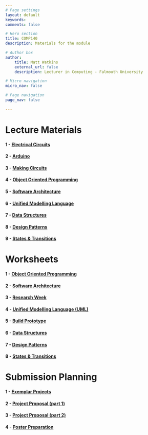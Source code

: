 ```yaml
---
# Page settings
layout: default
keywords:
comments: false

# Hero section
title: COMP140
description: Materials for the module

# Author box
author:
    title: Matt Watkins
    external_url: false
    description: Lecturer in Computing - Falmouth University

# Micro navigation
micro_nav: false

# Page navigation
page_nav: false

---
```

# Lecture Materials

#### 1 - [Electrical Circuits](../electrical-circuits-lm "Electrical Circuits Lecture Materials")
#### 2 - [Arduino](../arduino-lm "Arduino Lecture Materials")
#### 3 - [Making Circuits](../making-circuits-lm "Making Circuits Lecture Materials")
#### 4 - [Object Oriented Programming](../oop-lm "OOP Lecture Materials")
#### 5 - [Software Architecture](../software-architecture-lm "Software Architecture Lecture Materials")
#### 6 - [Unified Modelling Language](../uml-lm "UML Lecture Materials")
#### 7 - [Data Structures](../data-structures-lm "Data Structures Lecture Materials")
#### 8 - [Design Patterns](../design-patterns-lm "Design Patterns Lecture Materials")
#### 9 - [States & Transitions](../cybernetics-lm "Cybernetics Lecture Materials")
<!---#### 10 - [Optimisation](../optimisation-lm "Optimisation Lecture Materials")-->

# Worksheets

#### 1 - [Object Oriented Programming](../oop-ws "OOP")
#### 2 - [Software Architecture](../software-architecture-ws "Software Architecture")
#### 3 - [Research Week](../research-week-ws "Research Week")
#### 4 - [Unified Modelling Language (UML)](../uml-ws "UML")
#### 5 - [Build Prototype](../prototype-ws "Build Prototype")
#### 6 - [Data Structures](../data-structures-ws "Data Structures")
#### 7 - [Design Patterns](../design-patterns-ws "Design Patterns")
#### 8 - [States & Transitions](../cybernetics-ws "States & Transitions") 
<!---#### 9 - [Optimisation](../optimisation-ws "Optimisation")-->
    
# Submission Planning

#### 1 - [Exemplar Projects](../exemplar-research "Exemplar Projects")
#### 2 - [Project Proposal (part 1)](../project-proposal-part-1 "Project Proposal Part 1")
#### 3 - [Project Proposal (part 2)](../project-proposal-part-2 "Project Proposal Part 2")
#### 4 - [Poster Preparation](../poster-preparation "Poster Preparation")
<!---#### 4 - [Final Submission Preparation](../final-submission-preparation "Final Submission Preparation")-->


    
<!--stackedit_data:
eyJoaXN0b3J5IjpbLTExMzIwNzI3NTksMTk4ODIyMDM0OSwtMz
M3MzcxOTI3LDE3Nzk0NjQ5ODAsLTU0NTI0OTgzMiwtMTg2ODQ0
NTcsLTI5NTA0NDU5OCwtMjE0MTEwMzUzNywtMjk4NjU4NjExLC
02MDQ1ODAxNTEsOTA3Nzk3NzI4LDEyNjY0NTQ1NzMsLTE5OTg1
NjczMTksLTc5NjE0MTIwNSwtMjA2ODY5OTQ3NCwtMzUwMjM4Nz
Y0LC0yMjQwNzA1NTEsLTE1MDA5NTMwNzgsLTIwNjk3MDE0Mjks
LTY5NTcxODgzOV19
-->